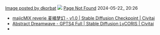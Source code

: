 [Image posted by dkorbat](https://civitai.com/images/814848) ![](https://image.civitai.com/xG1nkqKTMzGDvpLrqFT7WA/fe681a42-a29b-4264-bc29-13ffcfa34d59/width=1024/00380-3515475520.jpeg)
[Page Not Found](https://civitai.com/posts/2870217)
2024-05-22_ 20:26
- [majicMIX reverie 麦橘梦幻 - v1.0 | Stable Diffusion Checkpoint | Civitai](https://civitai.com/models/65055/majicmix-reverie?modelVersionId=69687)
- [Abstract Dreamwave - GPTS4 Full | Stable Diffusion LyCORIS | Civitai](https://civitai.com/models/62293/abstract-dreamwave?modelVersionId=71264)
- 
